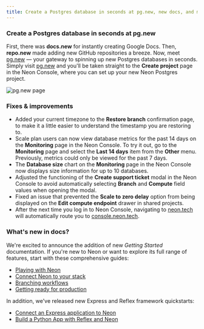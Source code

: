 ```yaml
---
title: Create a Postgres database in seconds at pg.new, new docs, and more
---
```


### Create a Postgres database in seconds at pg.new

First, there was **docs.new** for instantly creating Google Docs. Then, **repo.new** made adding new GitHub repositories a breeze. Now, meet [pg.new](https://pg.new) &#8212; your gateway to spinning up new Postgres databases in seconds. Simply visit [pg.new](https://pg.new) and you'll be taken straight to the **Create project** page in the Neon Console, where you can set up your new Neon Postgres project.

![pg.new page](/docs/changelog/pg_new.png)

### Fixes & improvements

- Added your current timezone to the **Restore branch** confirmation page, to make it a little easier to understand the timestamp you are restoring to.
- Scale plan users can now view database metrics for the past 14 days on the **Monitoring** page in the Neon Console. To try it out, go to the **Monitoring** page and select the **Last 14 days** item from the **Other** menu. Previously, metrics could only be viewed for the past 7 days.
- The **Database size** chart on the **Monitoring** page in the Neon Console now displays size information for up to 10 databases.
- Adjusted the functioning of the **Create support ticket** modal in the Neon Console to avoid automatically selecting **Branch** and **Compute** field values when opening the modal.
- Fixed an issue that prevented the **Scale to zero delay** option from being displayed on the **Edit compute endpoint** drawer in shared projects.
- After the next time you log in to Neon Console, navigating to [neon.tech](https://neon.tech) will automatically route you to [console.neon.tech](https://console.neon.tech).

### What's new in docs?

We're excited to announce the addition of new _Getting Started_ documentation. If you're new to Neon or want to explore its full range of features, start with these comprehensive guides:

- [Playing with Neon](/docs/get-started-with-neon/signing-up)
- [Connect Neon to your stack](/docs/get-started-with-neon/connect-neon)
- [Branching workflows](/docs/get-started-with-neon/workflow-primer)
- [Getting ready for production](/docs/get-started-with-neon/production-checklist)

In addition, we've released new Express and Reflex framework quickstarts:

- [Connect an Express application to Neon](/docs/guides/express)
- [Build a Python App with Reflex and Neon](/docs/guides/reflex)

